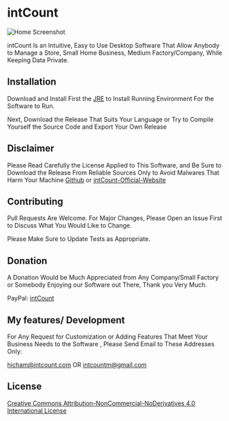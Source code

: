 # intCount

![Home Screenshot](https://drive.google.com/uc?export=view&id=19t6irWwN-SzjR9xEqLjSrl7TSek5TzP6)

intCount Is an Intuitive, Easy to Use Desktop Software That Allow Anybody to Manage a Store, Small Home Business, Medium Factory/Company,  While Keeping Data Private.

## Installation

Download and Install First the [JRE](https://drive.google.com/file/d/1CjlihDy8lI-odXfQKO95-3GxC8EB3V4E/view) to Install Running Environment For the Software to Run.

Next, Download the Release That Suits Your Language or Try to Compile Yourself the Source Code and Export Your Own Release

## Disclaimer

Please Read Carefully the License Applied to This Software, and Be Sure to Download the Release From Reliable Sources Only to Avoid Malwares That Harm Your Machine [Github](https://github.com/intCount/The-intCount-Desktop-Software-For-Private-Management-of-Your-Store-or-Business/releases/tag/intCount-Invoicing-Software) or [intCount-Official-Website](https://intcount.com/pos-software/)

## Contributing
Pull Requests Are Welcome. For Major Changes, Please Open an Issue First to Discuss What You Would Like to Change.

Please Make Sure to Update Tests as Appropriate.

## Donation

A Donation Would be Much Appreciated from Any Company/Small Factory or Somebody Enjoying our Software out There, Thank you Very Much. 

PayPal: [intCount](https://paypal.me/intcount?country.x=MA&locale.x=en_US)

## My features/ Development

For Any Request for Customization or Adding Features That Meet Your Business Needs to the Software , Please Send Email to These Addresses Only:

hicham@intcount.com OR intcountm@gmail.com

## License
[Creative Commons Attribution-NonCommercial-NoDerivatives 4.0 International License](https://creativecommons.org/licenses/by-nc-nd/4.0/)